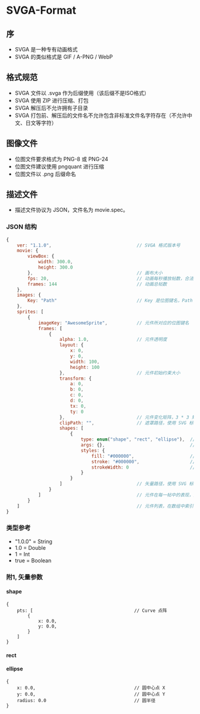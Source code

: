 # SVGA-Format

## 序

* SVGA 是一种专有动画格式
* SVGA 的类似格式是 GIF / A-PNG / WebP

## 格式规范

* SVGA 文件以 .svga 作为后缀使用（该后缀不是ISO格式）
* SVGA 使用 ZIP 进行压缩、打包
* SVGA 解压后不允许拥有子目录
* SVGA 打包前、解压后的文件名不允许包含非标准文件名字符存在（不允许中文、日文等字符）

## 图像文件

* 位图文件要求格式为 PNG-8 或 PNG-24
* 位图文件建议使用 pngquant 进行压缩
* 位图文件以 .png 后缀命名

## 描述文件

* 描述文件协议为 JSON，文件名为 movie.spec。

### JSON 结构

```js
{
    ver: "1.1.0",                                // SVGA 格式版本号
    movie: {
        viewBox: {
            width: 300.0,
            height: 300.0
        },                                       // 画布大小
        fps: 20,                                 // 动画每秒播放帖数，合法值是 [1, 2, 3, 5, 6, 10, 12, 15, 20, 30, 60] 中的任意一个。
        frames: 144                              // 动画总帖数                
    },
    images: {
        Key: "Path"                              // Key 是位图键名，Path 是位图文件名。
    },
    sprites: [
        {
            imageKey: "AwesomeSprite",           // 元件所对应的位图键名
            frames: [
                {
                    alpha: 1.0,                  // 元件透明度
                    layout: {
                        x: 0,
                        y: 0,
                        width: 100,
                        height: 100
                    },                           // 元件初始约束大小
                    transform: {
                        a: 0,
                        b: 0,
                        c: 0,
                        d: 0,
                        tx: 0,
                        ty: 0
                    },                           // 元件变化矩阵，3 * 3 矩阵中的具体含义，参照 CSS transform。
                    clipPath: "",                // 遮罩路径，使用 SVG 标准 Path 绘制图案进行 Mask 遮罩。
                    shapes: [
                        {
                            type: enum("shape", "rect", "ellipse"),  // 矢量类型
                            args: {},                                // 矢量参数 [附1]
                            styles: {
                                fill: "#000000",                     // 填充色
                                stroke: "#000000",                   // 描边色
                                strokeWidth: 0                       // 描边宽
                            }
                        }
                    ]                            // 矢量路径，使用 SVG 标准 Path 绘制图案，如果 shapes == "KEEP"，则使用上一帖进行绘制。
                }
            ]                                    // 元件在每一帖中的表现，对于某一帖中隐藏的元件，也需要使用一个对象进行占位。
        }
    ]                                            // 元件列表，在数组中索引值越大，代表层级越高。
}
```

### 类型参考
* "1.0.0" = String
* 1.0 = Double
* 1 = Int
* true = Boolean


### 附1, 矢量参数

#### shape
```
{
    pts: [                                      // Curve 点阵
        {
            x: 0.0,
            y: 0.0,
        }
    ]
}
```

#### rect

#### ellipse
```
{
    x: 0.0,                                     // 圆中心点 X
    y: 0.0,                                     // 圆中心点 Y
    radius: 0.0                                 // 圆半径
}
```